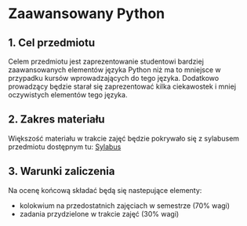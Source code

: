 # Zaawansowany Python

## 1. Cel przedmiotu

Celem przedmiotu jest zaprezentowanie studentowi bardziej zaawansowanych elementów języka Python niż ma to mniejsce w przypadku kursów wprowadzających do tego języka. Dodatkowo prowadzący będzie starał się zaprezentować kilka ciekawostek i mniej oczywistych elementów tego języka.

## 2. Zakres materiału

Większość materiału w trakcie zajęć będzie pokrywało się z sylabusem przedmiotu dostępnym tu:
[Sylabus](17S2O-24ZJP2024L.pdf)

## 3. Warunki zaliczenia

Na ocenę końcową składać będą się nastepujące elementy:
* kolokwium na przedostatnich zajęciach w semestrze (70% wagi)
* zadania przydzielone w trakcie zajęć (30% wagi)